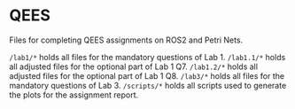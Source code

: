 # QEES
Files for completing QEES assignments on ROS2 and Petri Nets.

`/lab1/*` holds all files for the mandatory questions of Lab 1.
`/lab1.1/*` holds all adjusted files for the optional part of Lab 1 Q7.
`/lab1.2/*` holds all adjusted files for the optional part of Lab 1 Q8.
`/lab3/*` holds all files for the mandatory questions of Lab 3.
`/scripts/*` holds all scripts used to generate the plots for the assignment report.




